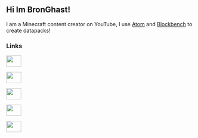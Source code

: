 ## Hi Im BronGhast!
I am a Minecraft content creator on YouTube, I use [Atom](atom.io) and [Blockbench](https://www.blockbench.net/) to create datapacks!

### Links

<p align="center">
     
  <a href="https://bronghast014.weebly.com/" target="blank"><img align="center" src="https://avatars.githubusercontent.com/u/63200663?v=4" alt="" height="30" width="40" /></a>
  &nbsp;
  
  <a href="https://twitter.com/BronGhast014" target="blank"><img align="center" src="https://raw.githubusercontent.com/rahuldkjain/github-profile-readme-generator/master/src/images/icons/Social/twitter.svg" alt="" height="30" width="40" /></a>
  
  <a href="https://www.youtube.com/channel/UCIcRQv3vxsl18xS2l2-0HYg" target="blank"><img align="center" src="https://raw.githubusercontent.com/rahuldkjain/github-profile-readme-generator/master/src/images/icons/Social/youtube.svg" alt="" height="30" width="40" /></a>
  
  <a href="https://www.instagram.com/bronghast014/" target="blank"><img align="center" src="https://raw.githubusercontent.com/rahuldkjain/github-profile-readme-generator/master/src/images/icons/Social/instagram.svg" alt="" height="30" width="40" /></a>
  &nbsp;
  
  <a href="https://www.planetminecraft.com/member/bronghast014/" target="blank"><img align="center" src="https://bronghast014.weebly.com/uploads/1/2/4/1/124130735/635880300194194406_orig.png" alt="" height="30" width="40" /></a>
  &nbsp;

</p>
